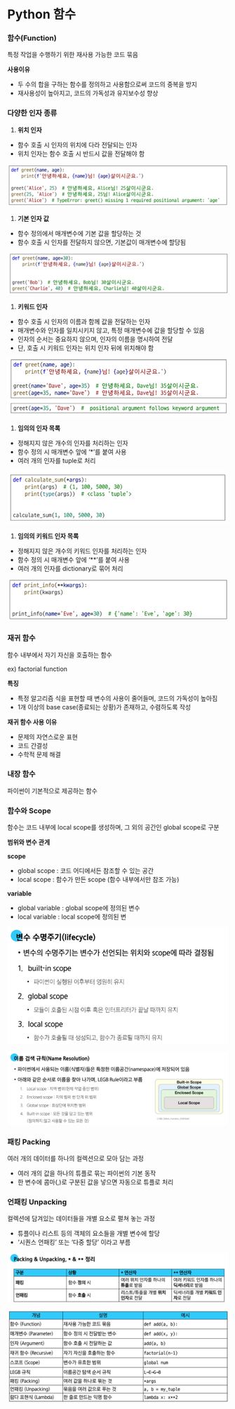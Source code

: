 # Python 함수

### 함수(Function)

특정 작업을 수행하기 위한 재사용 가능한 코드 묶음

**사용이유**

- 두 수의 합을 구하는 함수를 정의하고 사용함으로써 코드의 중복을 방지
- 재사용성이 높아지고, 코드의 가독성과 유지보수성 향상

### 다양한 인자 종류

1. **위치 인자**
- 함수 호출 시 인자의 위치에 다라 전달되는 인자
- 위치 인자는 함수 호출 시 반드시 값을 전달해야 함

![image.png](images/image...png)

1. **기본 인자 값**
- 함수 정의에서 매개변수에 기본 값을 할당하는 것
- 함수 호출 시 인자를 전달하지 않으면, 기본값이 매개변수에 할당됨

![image.png](images/image%20(1).png)

1. **키워드 인자**
- 함수 호출 시 인자의 이름과 함께 값을 전달하는 인자
- 매개변수와 인자를 일치시키지 않고, 특정 매개변수에 값을 할당할 수 있음
- 인자의 순서는 중요하지 않으며, 인자의 이름을 명시하여 전달
- 단, 호출 시 키워드 인자는 위치 인자 뒤에 위치해야 함

![image.png](images/image%20(2).png)

1. **임의의 인자 목록**
- 정해지지 않은 개수의 인자를 처리하는 인자
- 함수 정의 시 매개변수 앞에 ‘*’를 붙여 사용
- 여러 개의 인자를 tuple로 처리

![image.png](images/image%20(3).png)

1. **임의의 키워드 인자 목록**
- 정해지지 않은 개수의 키워드 인자를 처리하는 인자
- 함수 정의 시 매개변수 앞에 ‘**’를 붙여 사용
- 여러 개의 인자를 dictionary로 묶어 처리

![image.png](images/image%20(4).png)

### 재귀 함수

함수 내부에서 자기 자신을 호출하는 함수

ex) factorial function

**특징**

- 특정 알고리즘 식을 표현할 때 변수의 사용이 줄어들며, 코드의 가독성이 높아짐
- 1개 이상의 base case(종료되는 상황)가 존재하고, 수렴하도록 작성

**재귀 함수 사용 이유**

- 문제의 자연스로운 표현
- 코드 간결성
- 수학적 문제 해결

### 내장 함수

파이썬이 기본적으로 제공하는 함수

### 함수와 Scope

함수는 코드 내부에 local scope를 생성하며, 그 외의 공간인 global scope로 구분

**범위와 변수 관게**

**scope**

- global scope : 코드 어디에서든 참조할 수 있는 공간
- local scope : 함수가 만든 scope (함수 내부에서만 참조 가능)

**variable**

- global variable : global scope에 정의된 변수
- local variable : local scope에 정의된 변

![image.png](images/image%20(5).png)

![image.png](images/image%20(6).png)

### 패킹 Packing

여러 개의 데이터를 하나의 컬렉션으로 모아 담는 과정

- 여러 개의 값을 하나의 튜플로 묶는 파이썬의 기본 동작
- 한 변수에 콤마(,)로 구분된 값을 넣으면 자동으로 튜플로 처리

### 언패킹 Unpacking

컬렉션에 담겨있는 데이터들을 개별 요소로 펼쳐 놓는 과정

- 튜플이나 리스트 등의 객체의 요소들을 개별 변수에 할당
- ‘시퀀스 언패킹’ 또는 ‘다중 할당’ 이라고 부름

![image.png](images/image%20(7).png)

![image.png](images/image%20(8).png)
